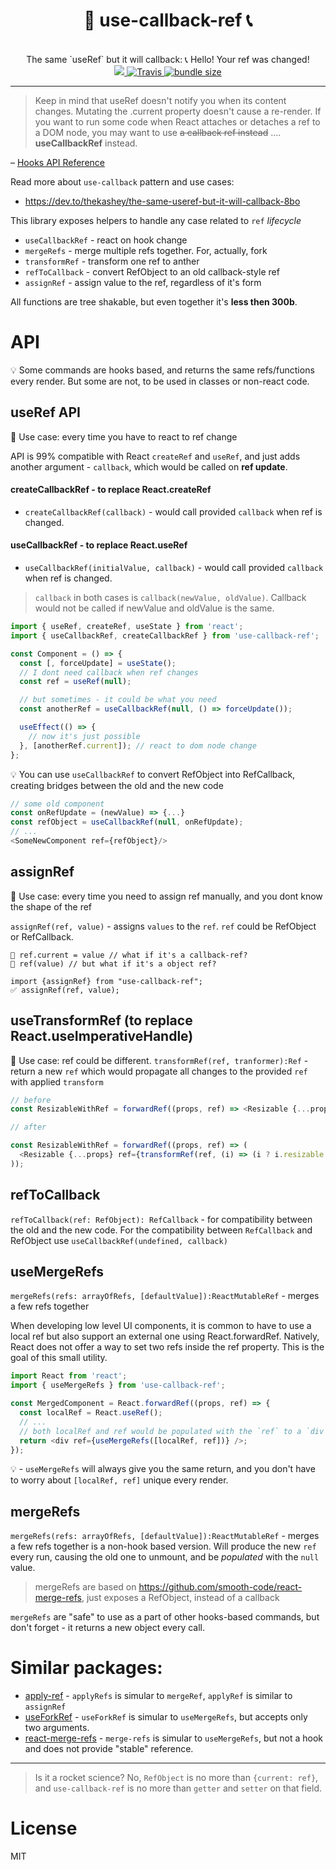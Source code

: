 <div align="center">
  <h1>🤙 use-callback-ref 📞</h1>
  <br/>
  The same `useRef` but it will callback: 📞 Hello! Your ref was changed!
  <br/>
    <a href="https://www.npmjs.com/package/use-callback-ref">
      <img src="https://img.shields.io/npm/v/use-callback-ref.svg?style=flat-square" />
    </a>
    <a href="https://travis-ci.org/theKashey/use-callback-ref">
       <img alt="Travis" src="https://img.shields.io/travis/theKashey/use-callback-ref/master.svg?style=flat-square">
    </a>
    <a href="https://bundlephobia.com/result?p=use-callback-ref">
      <img src="https://img.shields.io/bundlephobia/minzip/use-callback-ref.svg" alt="bundle size">
    </a> 
</div>

---

> Keep in mind that useRef doesn't notify you when its content changes.
> Mutating the .current property doesn't cause a re-render.
> If you want to run some code when React attaches or detaches a ref to a DOM node,
> you may want to use ~~a callback ref instead~~ .... **useCallbackRef** instead.

– [Hooks API Reference](https://reactjs.org/docs/hooks-reference.html#useref)

Read more about `use-callback` pattern and use cases:

- https://dev.to/thekashey/the-same-useref-but-it-will-callback-8bo

This library exposes helpers to handle any case related to `ref` _lifecycle_

- `useCallbackRef` - react on hook change
- `mergeRefs` - merge multiple refs together. For, actually, fork
- `transformRef` - transform one ref to anther
- `refToCallback` - convert RefObject to an old callback-style ref
- `assignRef` - assign value to the ref, regardless of it's form

All functions are tree shakable, but even together it's **less then 300b**.

# API

💡 Some commands are hooks based, and returns the same refs/functions every render.
But some are not, to be used in classes or non-react code.

## useRef API

🤔 Use case: every time you have to react to ref change

API is 99% compatible with React `createRef` and `useRef`, and just adds another argument - `callback`,
which would be called on **ref update**.

#### createCallbackRef - to replace React.createRef

- `createCallbackRef(callback)` - would call provided `callback` when ref is changed.

#### useCallbackRef - to replace React.useRef

- `useCallbackRef(initialValue, callback)` - would call provided `callback` when ref is changed.

> `callback` in both cases is `callback(newValue, oldValue)`. Callback would not be called if newValue and oldValue is the same.

```js
import { useRef, createRef, useState } from 'react';
import { useCallbackRef, createCallbackRef } from 'use-callback-ref';

const Component = () => {
  const [, forceUpdate] = useState();
  // I dont need callback when ref changes
  const ref = useRef(null);

  // but sometimes - it could be what you need
  const anotherRef = useCallbackRef(null, () => forceUpdate());

  useEffect(() => {
    // now it's just possible
  }, [anotherRef.current]); // react to dom node change
};
```

💡 You can use `useCallbackRef` to convert RefObject into RefCallback, creating bridges between the old and the new code

```js
// some old component
const onRefUpdate = (newValue) => {...}
const refObject = useCallbackRef(null, onRefUpdate);
// ...
<SomeNewComponent ref={refObject}/>
```

## assignRef

🤔 Use case: every time you need to assign ref manually, and you dont know the shape of the ref

`assignRef(ref, value)` - assigns `values` to the `ref`. `ref` could be RefObject or RefCallback.

```
🚫 ref.current = value // what if it's a callback-ref?
🚫 ref(value) // but what if it's a object ref?

import {assignRef} from "use-callback-ref";
✅ assignRef(ref, value);
```

## useTransformRef (to replace React.useImperativeHandle)

🤔 Use case: ref could be different.
`transformRef(ref, tranformer):Ref` - return a new `ref` which would propagate all changes to the provided `ref` with applied `transform`

```js
// before
const ResizableWithRef = forwardRef((props, ref) => <Resizable {...props} ref={(i) => i && ref(i.resizable)} />);

// after

const ResizableWithRef = forwardRef((props, ref) => (
  <Resizable {...props} ref={transformRef(ref, (i) => (i ? i.resizable : null))} />
));
```

## refToCallback

`refToCallback(ref: RefObject): RefCallback` - for compatibility between the old and the new code.
For the compatibility between `RefCallback` and RefObject use `useCallbackRef(undefined, callback)`

## useMergeRefs

`mergeRefs(refs: arrayOfRefs, [defaultValue]):ReactMutableRef` - merges a few refs together

When developing low level UI components, it is common to have to use a local ref but also support an external one using React.forwardRef. Natively, React does not offer a way to set two refs inside the ref property. This is the goal of this small utility.

```js
import React from 'react';
import { useMergeRefs } from 'use-callback-ref';

const MergedComponent = React.forwardRef((props, ref) => {
  const localRef = React.useRef();
  // ...
  // both localRef and ref would be populated with the `ref` to a `div`
  return <div ref={useMergeRefs([localRef, ref])} />;
});
```

💡 - `useMergeRefs` will always give you the same return, and you don't have to worry about `[localRef, ref]` unique every render.

## mergeRefs

`mergeRefs(refs: arrayOfRefs, [defaultValue]):ReactMutableRef` - merges a few refs together
is a non-hook based version. Will produce the new `ref` every run, causing the old one to unmount, and be _populated_ with the `null` value.

> mergeRefs are based on https://github.com/smooth-code/react-merge-refs, just exposes a RefObject, instead of a callback

`mergeRefs` are "safe" to use as a part of other hooks-based commands, but don't forget - it returns a new object every call.

# Similar packages:

- [apply-ref](https://github.com/mitchellhamilton/apply-ref) - `applyRefs` is simular to `mergeRef`, `applyRef` is similar to `assignRef`
- [useForkRef](https://react-hooks.org/docs/use-fork-ref) - `useForkRef` is simular to `useMergeRefs`, but accepts only two arguments.
- [react-merge-refs](https://github.com/gregberge/react-merge-refs) - `merge-refs` is simular to `useMergeRefs`, but not a hook and does not provide "stable" reference.

---

> Is it a rocket science? No, `RefObject` is no more than `{current: ref}`, and `use-callback-ref` is no more than `getter` and `setter` on that field.

# License

MIT
